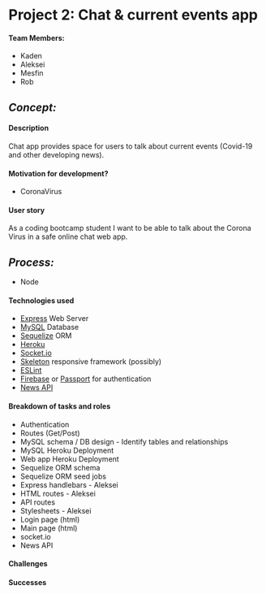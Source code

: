 # Project 2: Chat & current events app
#### Team Members:
  * Kaden
  * Aleksei
  * Mesfin
  * Rob

## _Concept:_

#### Description
Chat app provides space for users to talk about current events (Covid-19 and other developing news).

#### Motivation for development?
  * CoronaVirus

#### User story
As a coding bootcamp student I want to be able to talk about the Corona Virus in a safe online chat web app. 

## _Process:_
  * Node
  
#### Technologies used
  * [Express](https://expressjs.com/) Web Server
  * [MySQL](https://www.mysql.com/) Database
  * [Sequelize](https://sequelize.org/) ORM
  * [Heroku](https://heroku.com)
  * [Socket.io](https://socket.io/)
  * [Skeleton](http://getskeleton.com/) responsive framework (possibly)
  * [ESLint](https://eslint.org/)
  * [Firebase](https://firebase.google.com/) or [Passport](http://www.passportjs.org/) for authentication
  * [News API](https://newsapi.org/)

#### Breakdown of tasks and roles
  * Authentication
  * Routes (Get/Post)
  * MySQL schema / DB design - Identify tables and relationships
  * MySQL Heroku Deployment
  * Web app Heroku Deployment
  * Sequelize ORM schema 
  * Sequelize ORM seed jobs
  * Express handlebars - Aleksei
  * HTML routes - Aleksei
  * API routes
  * Stylesheets - Aleksei
  * Login page (html)
  * Main page (html)
  * socket.io
  * News API

#### Challenges

#### Successes






